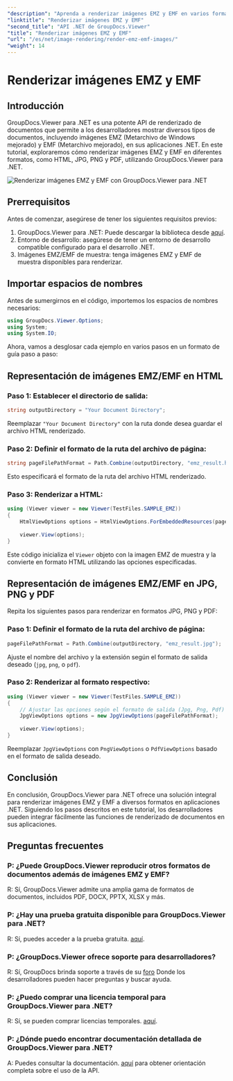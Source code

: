 ```yaml
---
"description": "Aprenda a renderizar imágenes EMZ y EMF en varios formatos con GroupDocs.Viewer para .NET. Tutorial fácil de seguir para desarrolladores."
"linktitle": "Renderizar imágenes EMZ y EMF"
"second_title": "API .NET de GroupDocs.Viewer"
"title": "Renderizar imágenes EMZ y EMF"
"url": "/es/net/image-rendering/render-emz-emf-images/"
"weight": 14
---
```


# Renderizar imágenes EMZ y EMF

## Introducción

GroupDocs.Viewer para .NET es una potente API de renderizado de documentos que permite a los desarrolladores mostrar diversos tipos de documentos, incluyendo imágenes EMZ (Metarchivo de Windows mejorado) y EMF (Metarchivo mejorado), en sus aplicaciones .NET. En este tutorial, exploraremos cómo renderizar imágenes EMZ y EMF en diferentes formatos, como HTML, JPG, PNG y PDF, utilizando GroupDocs.Viewer para .NET.

![Renderizar imágenes EMZ y EMF con GroupDocs.Viewer para .NET](/viewer/image-rendering/render-emz-and-emf-images.png)

## Prerrequisitos

Antes de comenzar, asegúrese de tener los siguientes requisitos previos:

1. GroupDocs.Viewer para .NET: Puede descargar la biblioteca desde [aquí](https://releases.groupdocs.com/viewer/net/).
2. Entorno de desarrollo: asegúrese de tener un entorno de desarrollo compatible configurado para el desarrollo .NET.
3. Imágenes EMZ/EMF de muestra: tenga imágenes EMZ y EMF de muestra disponibles para renderizar.

## Importar espacios de nombres

Antes de sumergirnos en el código, importemos los espacios de nombres necesarios:

```csharp
using GroupDocs.Viewer.Options;
using System;
using System.IO;
```

Ahora, vamos a desglosar cada ejemplo en varios pasos en un formato de guía paso a paso:

## Representación de imágenes EMZ/EMF en HTML

### Paso 1: Establecer el directorio de salida:
```csharp
string outputDirectory = "Your Document Directory";
```
Reemplazar `"Your Document Directory"` con la ruta donde desea guardar el archivo HTML renderizado.

### Paso 2: Definir el formato de la ruta del archivo de página:
```csharp
string pageFilePathFormat = Path.Combine(outputDirectory, "emz_result.html");
```
Esto especificará el formato de la ruta del archivo HTML renderizado.

### Paso 3: Renderizar a HTML:
```csharp
using (Viewer viewer = new Viewer(TestFiles.SAMPLE_EMZ))
{
    HtmlViewOptions options = HtmlViewOptions.ForEmbeddedResources(pageFilePathFormat);
    
    viewer.View(options);
}
```
Este código inicializa el `Viewer` objeto con la imagen EMZ de muestra y la convierte en formato HTML utilizando las opciones especificadas.

## Representación de imágenes EMZ/EMF en JPG, PNG y PDF

Repita los siguientes pasos para renderizar en formatos JPG, PNG y PDF:

### Paso 1: Definir el formato de la ruta del archivo de página:
```csharp
pageFilePathFormat = Path.Combine(outputDirectory, "emz_result.jpg");
```
Ajuste el nombre del archivo y la extensión según el formato de salida deseado (`jpg`, `png`, o `pdf`).

### Paso 2: Renderizar al formato respectivo:
```csharp
using (Viewer viewer = new Viewer(TestFiles.SAMPLE_EMZ))
{
    // Ajustar las opciones según el formato de salida (Jpg, Png, Pdf)
    JpgViewOptions options = new JpgViewOptions(pageFilePathFormat);
    
    viewer.View(options);
}
```
Reemplazar `JpgViewOptions` con `PngViewOptions` o `PdfViewOptions` basado en el formato de salida deseado.

## Conclusión

En conclusión, GroupDocs.Viewer para .NET ofrece una solución integral para renderizar imágenes EMZ y EMF a diversos formatos en aplicaciones .NET. Siguiendo los pasos descritos en este tutorial, los desarrolladores pueden integrar fácilmente las funciones de renderizado de documentos en sus aplicaciones.

## Preguntas frecuentes

### P: ¿Puede GroupDocs.Viewer reproducir otros formatos de documentos además de imágenes EMZ y EMF?
R: Sí, GroupDocs.Viewer admite una amplia gama de formatos de documentos, incluidos PDF, DOCX, PPTX, XLSX y más.

### P: ¿Hay una prueba gratuita disponible para GroupDocs.Viewer para .NET?
R: Sí, puedes acceder a la prueba gratuita. [aquí](https://releases.groupdocs.com/).

### P: ¿GroupDocs.Viewer ofrece soporte para desarrolladores?
R: Sí, GroupDocs brinda soporte a través de su [foro](https://forum.groupdocs.com/c/viewer/9) Donde los desarrolladores pueden hacer preguntas y buscar ayuda.

### P: ¿Puedo comprar una licencia temporal para GroupDocs.Viewer para .NET?
R: Sí, se pueden comprar licencias temporales. [aquí](https://purchase.groupdocs.com/temporary-license/).

### P: ¿Dónde puedo encontrar documentación detallada de GroupDocs.Viewer para .NET?
A: Puedes consultar la documentación. [aquí](https://tutorials.groupdocs.com/viewer/net/) para obtener orientación completa sobre el uso de la API.